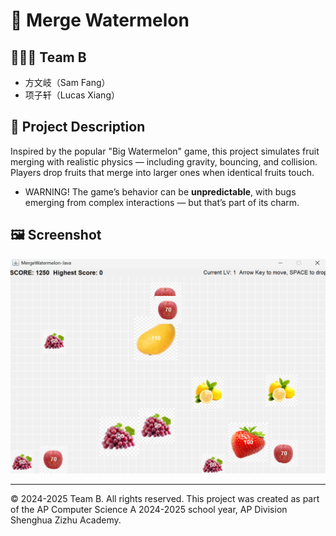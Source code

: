 # 📌 Merge Watermelon

## 🧑‍🤝‍🧑 Team B
- 方文岐（Sam Fang）
- 项子轩（Lucas Xiang）




## 📖 Project Description
Inspired by the popular "Big Watermelon" game, this project simulates fruit merging with realistic physics — including gravity, bouncing, and collision. Players drop fruits that merge into larger ones when identical fruits touch. 
- WARNING! The game’s behavior can be **unpredictable**, with bugs emerging from complex interactions — but that’s part of its charm.

## 🖼️ Screenshot

![Screenshot](screenshot.png)

---

© 2024-2025 Team B. All rights reserved.
This project was created as part of the AP Computer Science A 2024-2025 school year, AP Division Shenghua Zizhu Academy.

